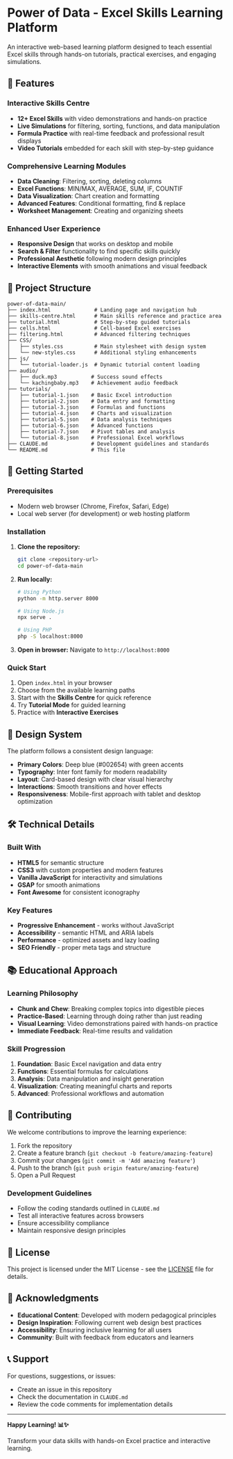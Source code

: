 # Power of Data - Excel Skills Learning Platform

An interactive web-based learning platform designed to teach essential Excel skills through hands-on tutorials, practical exercises, and engaging simulations.

## 🎯 Features

### Interactive Skills Centre
- **12+ Excel Skills** with video demonstrations and hands-on practice
- **Live Simulations** for filtering, sorting, functions, and data manipulation
- **Formula Practice** with real-time feedback and professional result displays
- **Video Tutorials** embedded for each skill with step-by-step guidance

### Comprehensive Learning Modules
- **Data Cleaning**: Filtering, sorting, deleting columns
- **Excel Functions**: MIN/MAX, AVERAGE, SUM, IF, COUNTIF
- **Data Visualization**: Chart creation and formatting
- **Advanced Features**: Conditional formatting, find & replace
- **Worksheet Management**: Creating and organizing sheets

### Enhanced User Experience
- **Responsive Design** that works on desktop and mobile
- **Search & Filter** functionality to find specific skills quickly
- **Professional Aesthetic** following modern design principles
- **Interactive Elements** with smooth animations and visual feedback

## 📁 Project Structure

```
power-of-data-main/
├── index.html              # Landing page and navigation hub
├── skills-centre.html      # Main skills reference and practice area
├── tutorial.html           # Step-by-step guided tutorials
├── cells.html              # Cell-based Excel exercises
├── filtering.html          # Advanced filtering techniques
├── CSS/
│   ├── styles.css          # Main stylesheet with design system
│   └── new-styles.css      # Additional styling enhancements
├── js/
│   └── tutorial-loader.js  # Dynamic tutorial content loading
├── audio/
│   ├── duck.mp3           # Success sound effects
│   └── kachingbaby.mp3    # Achievement audio feedback
├── tutorials/
│   ├── tutorial-1.json    # Basic Excel introduction
│   ├── tutorial-2.json    # Data entry and formatting
│   ├── tutorial-3.json    # Formulas and functions
│   ├── tutorial-4.json    # Charts and visualization
│   ├── tutorial-5.json    # Data analysis techniques
│   ├── tutorial-6.json    # Advanced functions
│   ├── tutorial-7.json    # Pivot tables and analysis
│   └── tutorial-8.json    # Professional Excel workflows
├── CLAUDE.md              # Development guidelines and standards
└── README.md              # This file
```

## 🚀 Getting Started

### Prerequisites
- Modern web browser (Chrome, Firefox, Safari, Edge)
- Local web server (for development) or web hosting platform

### Installation

1. **Clone the repository:**
   ```bash
   git clone <repository-url>
   cd power-of-data-main
   ```

2. **Run locally:**
   ```bash
   # Using Python
   python -m http.server 8000
   
   # Using Node.js
   npx serve .
   
   # Using PHP
   php -S localhost:8000
   ```

3. **Open in browser:**
   Navigate to `http://localhost:8000`

### Quick Start
1. Open `index.html` in your browser
2. Choose from the available learning paths
3. Start with the **Skills Centre** for quick reference
4. Try **Tutorial Mode** for guided learning
5. Practice with **Interactive Exercises**

## 🎨 Design System

The platform follows a consistent design language:

- **Primary Colors**: Deep blue (#002654) with green accents
- **Typography**: Inter font family for modern readability
- **Layout**: Card-based design with clear visual hierarchy
- **Interactions**: Smooth transitions and hover effects
- **Responsiveness**: Mobile-first approach with tablet and desktop optimization

## 🛠️ Technical Details

### Built With
- **HTML5** for semantic structure
- **CSS3** with custom properties and modern features
- **Vanilla JavaScript** for interactivity and simulations
- **GSAP** for smooth animations
- **Font Awesome** for consistent iconography

### Key Features
- **Progressive Enhancement** - works without JavaScript
- **Accessibility** - semantic HTML and ARIA labels
- **Performance** - optimized assets and lazy loading
- **SEO Friendly** - proper meta tags and structure

## 📚 Educational Approach

### Learning Philosophy
- **Chunk and Chew**: Breaking complex topics into digestible pieces
- **Practice-Based**: Learning through doing rather than just reading
- **Visual Learning**: Video demonstrations paired with hands-on practice
- **Immediate Feedback**: Real-time results and validation

### Skill Progression
1. **Foundation**: Basic Excel navigation and data entry
2. **Functions**: Essential formulas for calculations
3. **Analysis**: Data manipulation and insight generation
4. **Visualization**: Creating meaningful charts and reports
5. **Advanced**: Professional workflows and automation

## 🤝 Contributing

We welcome contributions to improve the learning experience:

1. Fork the repository
2. Create a feature branch (`git checkout -b feature/amazing-feature`)
3. Commit your changes (`git commit -m 'Add amazing feature'`)
4. Push to the branch (`git push origin feature/amazing-feature`)
5. Open a Pull Request

### Development Guidelines
- Follow the coding standards outlined in `CLAUDE.md`
- Test all interactive features across browsers
- Ensure accessibility compliance
- Maintain responsive design principles

## 📄 License

This project is licensed under the MIT License - see the [LICENSE](LICENSE) file for details.

## 🙏 Acknowledgments

- **Educational Content**: Developed with modern pedagogical principles
- **Design Inspiration**: Following current web design best practices
- **Accessibility**: Ensuring inclusive learning for all users
- **Community**: Built with feedback from educators and learners

## 📞 Support

For questions, suggestions, or issues:
- Create an issue in this repository
- Check the documentation in `CLAUDE.md`
- Review the code comments for implementation details

---

**Happy Learning! 📊✨**

Transform your data skills with hands-on Excel practice and interactive learning.
